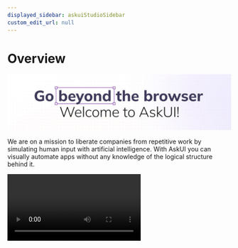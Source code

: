 ```yaml
---
displayed_sidebar: askuiStudioSidebar
custom_edit_url: null
---
```


# Overview

![](./images/overview_hero_small.jpg)

We are on a mission to liberate companies from repetitive work by simulating human input with artificial intelligence.
With AskUI you can visually automate apps without any knowledge of the logical structure behind it.

<video controls>
  <source src="https://files.askui.com/assets/docs/AskUI-Studio-Onboarding-Educational.mp4"/>
</video>